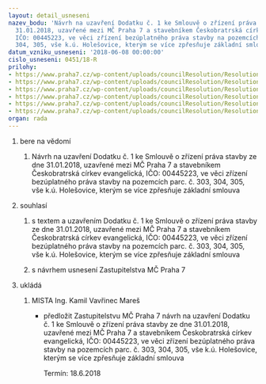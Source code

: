 ```yaml
---
layout: detail_usneseni
nazev_bodu: 'Návrh na uzavření Dodatku č. 1 ke Smlouvě o zřízení práva stavby ze dne
  31.01.2018, uzavřené mezi MČ Praha 7 a stavebníkem Českobratrská církev evangelická,
  IČO: 00445223, ve věci zřízení bezúplatného práva stavby na pozemcích parc. č. 303,
  304, 305, vše k.ú. Holešovice, kterým se více zpřesňuje základní smlouva'
datum_vzniku_usneseni: '2018-06-08 00:00:00'
cislo_usneseni: 0451/18-R
prilohy:
- https://www.praha7.cz/wp-content/uploads/councilResolution/Resolutions/29978/export/01_pravoRajska_DOD1~363536.docx
- https://www.praha7.cz/wp-content/uploads/councilResolution/Resolutions/29978/export/02_pravoRajska_DOD1~363535.pdf
- https://www.praha7.cz/wp-content/uploads/councilResolution/Resolutions/29978/export/03_pravoRajska_DOD1~363534.pdf
- https://www.praha7.cz/wp-content/uploads/councilResolution/Resolutions/29978/export/04_pravoRajska_DOD11~363533.docx
- https://www.praha7.cz/wp-content/uploads/councilResolution/Resolutions/29978/export/05_pravoRajska_DOD1~363532.pdf
- https://www.praha7.cz/wp-content/uploads/councilResolution/Resolutions/29978/export/export~363810.pdf
organ: rada
---
```

<ol id="urzList" class="urzList_view"><li class="urzClass1" id=""><span name="1">bere na vědomí</span><ol class="urzOlClass decimal "><li class="urzClass2" id="" style="text-align: left;"><span><p>Návrh na uzavření Dodatku č. 1 ke Smlouvě o zřízení práva stavby ze dne 31.01.2018, uzavřené mezi MČ Praha 7 a stavebníkem Českobratrská církev evangelická, IČO: 00445223, ve věci zřízení bezúplatného práva stavby na pozemcích parc. č. 303, 304, 305, vše k.ú. Holešovice, kterým se více zpřesňuje základní smlouva</p></span></li></ol></li><li class="urzClass1" id=""><span name="26">souhlasí</span><ol class="urzOlClass decimal "><li class="urzClass2" id="" style="text-align: left;"><span><p>s textem a uzavřením Dodatku č. 1 ke Smlouvě o zřízení práva stavby ze dne 31.01.2018, uzavřené mezi MČ Praha 7 a stavebníkem Českobratrská církev evangelická, IČO: 00445223, ve věci zřízení bezúplatného práva stavby na pozemcích parc. č. 303, 304, 305, vše k.ú. Holešovice, kterým se více zpřesňuje základní smlouva<br></p></span></li><li class="urzClass2" id="" style="text-align: left;"><span><p>s návrhem usnesení Zastupitelstva MČ Praha 7</p></span></li></ol></li><li class="urzClass1" id="urzUkoly"><span name="1">ukládá</span><ol class="urzOlClass"><li class="urzClass2"><span><p>MISTA Ing. Kamil Vavřinec Mareš</p></span><ul class="urzUlClass"><li class="urzClass3"><span><p>předložit Zastupitelstvu MČ Praha 7 návrh na uzavření Dodatku č. 1 ke Smlouvě o zřízení práva stavby ze dne 31.01.2018, uzavřené mezi MČ Praha 7 a stavebníkem Českobratrská církev evangelická, IČO: 00445223, ve věci zřízení bezúplatného práva stavby na pozemcích parc. č. 303, 304, 305, vše k.ú. Holešovice, kterým se více zpřesňuje základní smlouva</p></span><span class="urzUkolTermin">  Termín:&nbsp;18.6.2018</span></li></ul></li></ol></li></ol>
